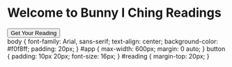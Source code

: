 <!DOCTYPE html>
<html lang="en">
<head>
    <meta charset="UTF-8">
    <meta name="viewport" content="width=device-width, initial-scale=1.0">
    <title>I Ching Bunny Readings</title>
    <link rel="stylesheet" href="styles.css">
</head>
<body>
    <div id="app">
        <h1>Welcome to Bunny I Ching Readings</h1>
        <button id="getReading">Get Your Reading</button>
        <div id="reading"></div>
    </div>
    <script src="app.js"></script>
</body>
</html>
body {
    font-family: Arial, sans-serif;
    text-align: center;
    background-color: #f0f8ff;
    padding: 20px;
}
#app {
    max-width: 600px;
    margin: 0 auto;
}
button {
    padding: 10px 20px;
    font-size: 16px;
}
#reading {
    margin-top: 20px;
}
